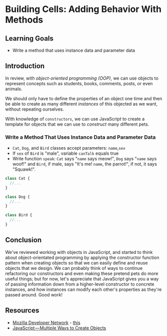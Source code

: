 # Building Cells: Adding Behavior With Methods

## Learning Goals

- Write a method that uses instance data and parameter data

## Introduction

In review, with _object-oriented programming (OOP)_, we can use objects to
represent concepts such as students, books, comments, posts, or even animals.

We should only have to define the properties of an object one time and then
be able to create as many different _instances_ of this objected as we want,
without repeating ourselves.

With knowledge of `constructors`, we can use JavaScript to create a template for
objects that we can use to _construct_ many different pets.

### Write a Method That Uses Instance Data and Parameter Data

- `Cat`, `Dog`, and `Bird` classes accept parameters: `name`,`sex`
- If `sex` of `Bird` is "male", variable `canTalk` equals true
- Write function `speak`: `Cat` says "`name` says meow!", `Dog` says "`name`
says woof!" and `Bird`, if male, says "It's me! `name`, the parrot!", if not,
it says "Squawk!".

```js
class Cat {
  //...
}

class Dog {
  //...
}

class Bird {
  //...
}
```

## Conclusion

We've reviewed working with objects in JavaScript, and started to think about
object-orientated programming by applying the constructor function pattern when
creating objects so that we can easily define and reuse objects that we design.
We can probably think of ways to continue refactoring our constructors and even
making these pretend pets do more useful things; but for now, let's appreciate
that JavaScript gives you a way of passing information down from a higher-level
constructor to concrete instances, and how instances can modify each other's
properties as they're passed around. Good work!

## Resources

* [Mozilla Developer Network](https://developer.mozilla.org/en-US/docs/Web/JavaScript/Reference/Operators/this) - [this](https://developer.mozilla.org/en-US/docs/Web/JavaScript/Reference/Operators/this)
* [JavaScript — Multiple Ways to Create Objects](https://codeburst.io/various-ways-to-create-javascript-object-9563c6887a47)
